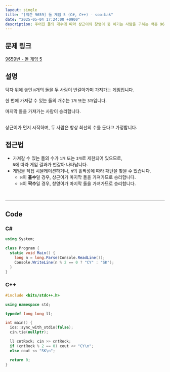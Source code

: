 ```yaml
---
layout: single
title: "[백준 9659] 돌 게임 5 (C#, C++) - soo:bak"
date: "2025-05-04 17:24:00 +0900"
description: 주어진 돌의 개수에 따라 상근이와 창영이 중 이기는 사람을 구하는 백준 9659번 돌 게임 5 문제의 C# 및 C++ 풀이 및 해설
---
```


## 문제 링크
[9659번 - 돌 게임 5](https://www.acmicpc.net/problem/9659)

## 설명
탁자 위에 놓인 `N`개의 돌을 두 사람이 번갈아가며 가져가는 게임입니다.

한 번에 가져갈 수 있는 돌의 개수는 `1개` 또는 `3개`입니다.

마지막 돌을 가져가는 사람이 승리합니다.

<br>
상근이가 먼저 시작하며, 두 사람은 항상 최선의 수를 둔다고 가정합니다.

<br>

## 접근법

- 가져갈 수 있는 돌의 수가 `1개` 또는 `3개`로 제한되어 있으므로, <br>
  `N`에 따라 게임 결과가 번갈아 나타납니다.
- 게임을 직접 시뮬레이션하거나, `N`의 홀짝성에 따라 패턴을 찾을 수 있습니다.
  - `N`이 **홀수**일 경우, 상근이가 마지막 돌을 가져가므로 승리합니다.
  - `N`이 **짝수**일 경우, 창영이가 마지막 돌을 가져가므로 승리합니다.

<br>

---

## Code

### C#

```csharp
using System;

class Program {
  static void Main() {
    long n = long.Parse(Console.ReadLine());
    Console.WriteLine(n % 2 == 0 ? "CY" : "SK");
  }
}
```

### C++

```cpp
#include <bits/stdc++.h>

using namespace std;

typedef long long ll;

int main() {
  ios::sync_with_stdio(false);
  cin.tie(nullptr);

  ll cntRock; cin >> cntRock;
  if (cntRock % 2 == 0) cout << "CY\n";
  else cout << "SK\n";

  return 0;
}
```
